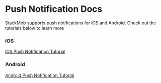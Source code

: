 Push Notification Docs
======================

StackMob supports push notifications for iOS and Android. Check out the tutorials below to learn more

### iOS

[iOS Push Notification Tutorial](https://developer.stackmob.com/ios-sdk/push-notifications-tutorial)

### Android

[Android Push Notification Tutorial](https://developer.stackmob.com/android-sdk/push-notifications-tutorial)

